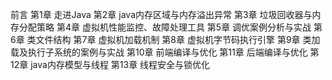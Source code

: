 前言
第1章 走进Java
第2章 java内存区域与内存溢出异常
第3章 垃圾回收器与内存分配策略
第4章 虚拟机性能监控、故障处理工具
第5章 调优案例分析与实战
第6章 类文件结构
第7章 虚拟机加载机制
第8章 虚拟机字节码执行引擎
第9章 类加载及执行子系统的案例与实战
第10章 前端编译与优化
第11章 后端编译与优化
第12章 java内存模型与线程
第13章 线程安全与锁优化 